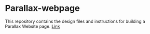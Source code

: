 # Parallax-webpage
This repository contains the design files and instructions for building a Parallax Website page.
<a href="https://parallax-webpage-luxprajapati.netlify.app/">Link
